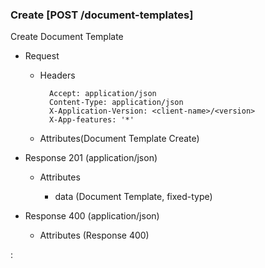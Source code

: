 ### Create [POST /document-templates]

Create Document Template

+ Request
    + Headers

            Accept: application/json
            Content-Type: application/json
            X-Application-Version: <client-name>/<version>
            X-App-features: '*'
          
    + Attributes(Document Template Create)

+ Response 201 (application/json)

    + Attributes
        
        + data (Document Template, fixed-type)
    
+ Response 400 (application/json)
              
    + Attributes (Response 400)

:[](../error_responses.md)
